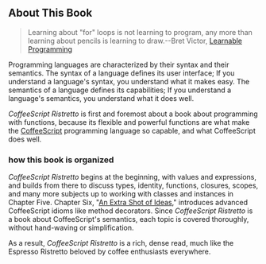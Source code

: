 
## About This Book

> Learning about "for" loops is not learning to program, any more than learning about pencils is learning to draw.--Bret Victor, [Learnable Programming][victor]

Programming languages are characterized by their syntax and their semantics. The syntax of a language defines its user interface; If you understand a language's syntax, you understand what it makes easy. The semantics of a language defines its capabilities; If you understand a language's semantics, you understand what it does well.

*CoffeeScript Ristretto* is first and foremost about a book about programming with functions, because its flexible and powerful functions are what make the [CoffeeScript] programming language so capable, and what CoffeeScript does well.

[victor]: http://worrydream.com/LearnableProgramming/
[CoffeeScript]: http://coffeescript.org

### how this book is organized

*CoffeeScript Ristretto* begins at the beginning, with values and expressions, and builds from there to discuss types, identity, functions, closures, scopes, and many more subjects up to working with classes and instances in Chapter Five. Chapter Six, "[An Extra Shot of Ideas](#extra-shot)," introduces advanced CoffeeScript idioms like method decorators. Since *CoffeeScript Ristretto* is a book about CoffeeScript's semantics, each topic is covered thoroughly, without hand-waving or simplification.

As a result, *CoffeeScript Ristretto* is a rich, dense read, much like the Espresso Ristretto beloved by coffee enthusiasts everywhere.